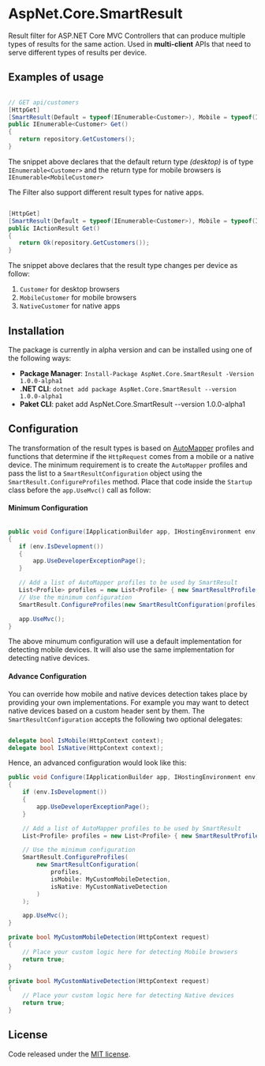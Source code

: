 # AspNet.Core.SmartResult

 Result filter for ASP.NET Core MVC Controllers that can produce multiple types of results for the same action. Used in **multi-client** APIs that need to serve different types of results per device.

 ## Examples of usage

 ```csharp
 
 // GET api/customers
[HttpGet]
[SmartResult(Default = typeof(IEnumerable<Customer>), Mobile = typeof(IEnumerable<MobileCustomer>))]
public IEnumerable<Customer> Get()
{
    return repository.GetCustomers();
}

 ```

The snippet above declares that the default return type *(desktop)* is of type `IEnumerable<Customer>` and the return type for mobile browsers is `IEnumerable<MobileCustomer>`

The Filter also support different result types for native apps.

 ```csharp

[HttpGet]
[SmartResult(Default = typeof(IEnumerable<Customer>), Mobile = typeof(IEnumerable<MobileCustomer>))]
public IActionResult Get()
{
    return Ok(repository.GetCustomers());
}

```

The snippet above declares that the result type changes per device as follow:

1. `Customer` for desktop browsers
2. `MobileCustomer` for mobile browsers
3. `NativeCustomer` for native apps

## Installation

The package is currently in alpha version and can be installed using one of the following ways:

* **Package Manager**:  `Install-Package AspNet.Core.SmartResult -Version 1.0.0-alpha1`
* **.NET CLI**: `dotnet add package AspNet.Core.SmartResult --version 1.0.0-alpha1`
* **Paket CLI**: paket add AspNet.Core.SmartResult --version 1.0.0-alpha1

## Configuration

The transformation of the result types is based on [AutoMapper](https://github.com/AutoMapper/AutoMapper) profiles and functions that determine if the `HttpRequest` comes from a mobile or a native device. The minimum requirement is to create the `AutoMapper` profiles and pass the list to a `SmartResultConfiguration` object using the `SmartResult.ConfigureProfiles` method. Place that code inside the `Startup` class before the `app.UseMvc()` call as follow:

#### Minimum Configuration

 ```csharp

public void Configure(IApplicationBuilder app, IHostingEnvironment env)
{
    if (env.IsDevelopment())
    {
        app.UseDeveloperExceptionPage();
    }

    // Add a list of AutoMapper profiles to be used by SmartResult
    List<Profile> profiles = new List<Profile> { new SmartResultProfile() };
    // Use the minimum configuration
    SmartResult.ConfigureProfiles(new SmartResultConfiguration(profiles));

    app.UseMvc();
}

```

The above minumum configuration will use a default implementation for detecting mobile devices. It will also use the same implementation for detecting native devices.

#### Advance Configuration

You can override how mobile and native devices detection takes place by providing your own implementations. For example you may want to detect native devices based on a custom header sent by them. The `SmartResultConfiguration` accepts the following two optional delegates:

```csharp

delegate bool IsMobile(HttpContext context);
delegate bool IsNative(HttpContext context);

```

Hence, an advanced configuration would look like this:

```csharp
public void Configure(IApplicationBuilder app, IHostingEnvironment env)
{
    if (env.IsDevelopment())
    {
        app.UseDeveloperExceptionPage();
    }

    // Add a list of AutoMapper profiles to be used by SmartResult
    List<Profile> profiles = new List<Profile> { new SmartResultProfile() };

    // Use the minimum configuration
    SmartResult.ConfigureProfiles(
        new SmartResultConfiguration(
            profiles,
            isMobile: MyCustomMobileDetection,
            isNative: MyCustomNativeDetection
        )
    );

    app.UseMvc();
}

private bool MyCustomMobileDetection(HttpContext request)
{
    // Place your custom logic here for detecting Mobile browsers
    return true;
}

private bool MyCustomNativeDetection(HttpContext request)
{
    // Place your custom logic here for detecting Native devices
    return true;
}

```

## License
Code released under the <a href="https://github.com/chsakell/aspnet-core-smartresult/blob/master/LICENSE" target="_blank"> MIT license</a>.